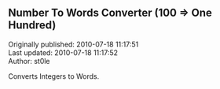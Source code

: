 ## Number To Words Converter (100 => One Hundred)  
Originally published: 2010-07-18 11:17:51  
Last updated: 2010-07-18 11:17:52  
Author: st0le   
  
Converts Integers to Words.